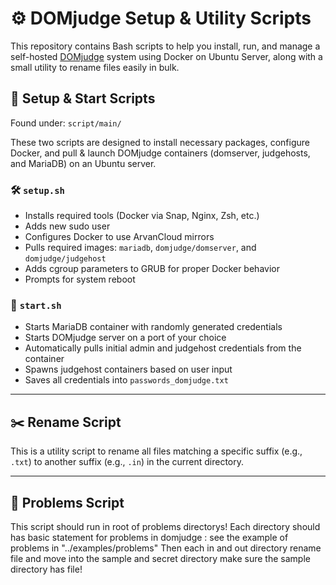 # ⚙️ DOMjudge Setup & Utility Scripts

This repository contains Bash scripts to help you install, run, and manage a self-hosted [DOMjudge](https://www.domjudge.org/) system using Docker on Ubuntu Server, along with a small utility to rename files easily in bulk.


## 🔧 Setup & Start Scripts

Found under: `script/main/`

These two scripts are designed to install necessary packages, configure Docker, and pull & launch DOMjudge containers (domserver, judgehosts, and MariaDB) on an Ubuntu server.

### 🛠 `setup.sh`

- Installs required tools (Docker via Snap, Nginx, Zsh, etc.)
- Adds new sudo user
- Configures Docker to use ArvanCloud mirrors
- Pulls required images: `mariadb`, `domjudge/domserver`, and `domjudge/judgehost`
- Adds cgroup parameters to GRUB for proper Docker behavior
- Prompts for system reboot

### 🚀 `start.sh`

- Starts MariaDB container with randomly generated credentials
- Starts DOMjudge server on a port of your choice
- Automatically pulls initial admin and judgehost credentials from the container
- Spawns judgehost containers based on user input
- Saves all credentials into `passwords_domjudge.txt`

---

## ✂️ Rename Script

This is a utility script to rename all files matching a specific suffix (e.g., `.txt`) to another suffix (e.g., `.in`) in the current directory.

---

## 🚩 Problems Script

This script should run in root of problems directorys! 
Each directory should has basic statement for problems in domjudge : see the example of problems in "../examples/problems"
Then each in and out directory rename file and move into the sample and secret directory
make sure the sample directory has file!
